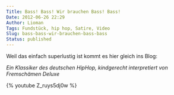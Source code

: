 ```yaml
---
Title: Bass! Bass! Wir brauchen Bass! Bass!
Date: 2012-06-26 22:29
Author: Lioman
Tags: Fundstück, hip hop, Satire, Video
Slug: bass-bass-wir-brauchen-bass-bass
Status: published
---
```


Weil das einfach superlustig ist kommt es hier gleich ins Blog:

_Ein Klassiker des deutschen HipHop, kindgerecht interpretiert von
Fremschämen Deluxe_

{% youtube Z_ruys5dj0w %}
